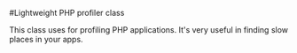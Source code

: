 #Lightweight PHP profiler class

This class uses for profiling PHP applications. It's very useful in finding slow places in your apps.
